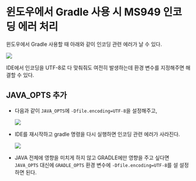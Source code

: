 # 윈도우에서 Gradle 사용 시 MS949 인코딩 에러 처리

윈도우에서 Gradle 사용할 때 아래와 같이 인코딩 관련 에러가 날 수 있다.

![](http://i.imgur.com/hIqspLO.png)

IDE에서 인코딩을 UTF-8로 다 맞춰줘도 여전히 발생하는데 환경 변수를 지정해주면 해결할 수 있다.

## JAVA_OPTS 추가

- 다음과 같이 `JAVA_OPTS`에 `-Dfile.encoding=UTF-8`을 설정해주고,

    ![](http://i.imgur.com/cIsdxAM.png)

- IDE를 재시작하고 gradle 명령을 다시 실행하면 인코딩 관련 에러가 사라진다.

    ![](http://i.imgur.com/8E56wvH.png)

- JAVA 전체에 영향을 미치게 하지 않고 GRADLE에만 영향을 주고 싶다면 `JAVA_OPTS` 대신에 `GRADLE_OPTS` 환경 변수에 `-Dfile.encoding=UTF-8`를 설 설정하면 된다.
